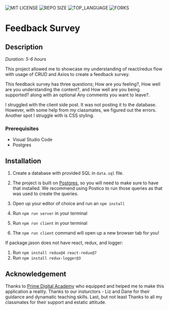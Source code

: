 
![MIT LICENSE](https://img.shields.io/github/license/scottbromander/the_marketplace.svg?style=flat-square)
![REPO SIZE](https://img.shields.io/github/repo-size/scottbromander/the_marketplace.svg?style=flat-square)
![TOP_LANGUAGE](https://img.shields.io/github/languages/top/scottbromander/the_marketplace.svg?style=flat-square)
![FORKS](https://img.shields.io/github/forks/scottbromander/the_marketplace.svg?style=social)

# Feedback Survey

## Description

_Duration: 5-6 hours_

This project allowed me to showcase my understanding of react/redux flow with usage of CRUD and Axios to create a feedback survey.

This feedback survey has three questions; How are you feeling?, How well are you understanding the content?, and How well are you being supported? along with an optional Any comments you want to leave?.

I struggled with the client side post. It was not posting it to the database. However, with some help from my classmates, we figured out the errors. Another spot I struggle with is CSS styling.



### Prerequisites

- Visual Studio Code
- Postgres

## Installation

1. Create a database with provided SQL in `data.sql` file.
2. The project is built on [Postgres](https://www.postgresql.org/download/), so you will need to make sure to have that installed. We recommend using Postico to run those queries as that was used to create the queries.

3. Open up your editor of choice and run an `npm install`
4. Run `npm run server` in your terminal
5. Run `npm run client` in your terminal
6. The `npm run client` command will open up a new browser tab for you!

If package.jason does not have react, redux, and logger:
1. Run `npm install redux@4 react-redux@7`
2. Run `npm install redux-logger@3`

## Acknowledgement
Thanks to [Prime Digital Academy](www.primeacademy.io) who equipped and helped me to make this application a reality. Thanks to our insturctors - Liz and Dane for their guidance and dynamatic teaching skills. Last, but not least Thanks to all my classmates for their support and estatic attitude.

